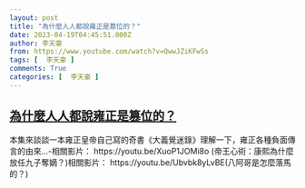 ```yaml
---
layout: post
title: "為什麼人人都說雍正是篡位的？"
date: 2023-04-19T04:45:51.000Z
author: 李天豪
from: https://www.youtube.com/watch?v=QwwJZiKFwSs
tags: [  李天豪 ]
comments: True
categories: [  李天豪 ]
---
```

<!--1681879551000-->
[為什麼人人都說雍正是篡位的？](https://www.youtube.com/watch?v=QwwJZiKFwSs)
------

<div>
本集來談談一本雍正皇帝自己寫的奇書《大義覺迷錄》理解一下，雍正各種負面傳言的由來...-相關影片： https://youtu.be/XuoP1JOMi8o (帝王心術：康熙為什麼放任九子奪嫡？)相關影片： https://youtu.be/Ubvbk8yLvBE(八阿哥是怎麼落馬的？)
</div>

